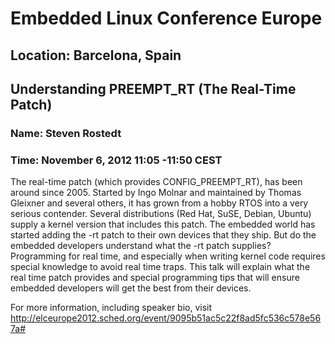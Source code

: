 # Embedded Linux Conference Europe
## Location: Barcelona, Spain


## Understanding PREEMPT_RT (The Real-Time Patch)
### Name: Steven Rostedt
### Time: November 6, 2012 11:05 -11:50 CEST

The real-time patch (which provides CONFIG_PREEMPT_RT), has been around since 2005. Started by Ingo Molnar and maintained by Thomas Gleixner and several others, it has grown from a hobby RTOS into a very serious contender. Several distributions (Red Hat, SuSE, Debian, Ubuntu) supply a kernel version that includes this patch. The embedded world has started adding the -rt patch to their own devices that they ship. But do the embedded developers understand what the -rt patch supplies? Programming for real time, and especially when writing kernel code requires special knowledge to avoid real time traps. This talk will explain what the real time patch provides and special programming tips that will ensure embedded developers will get the best from their devices.

For more information, including speaker bio, visit http://elceurope2012.sched.org/event/9095b51ac5c22f8ad5fc536c578e567a#
